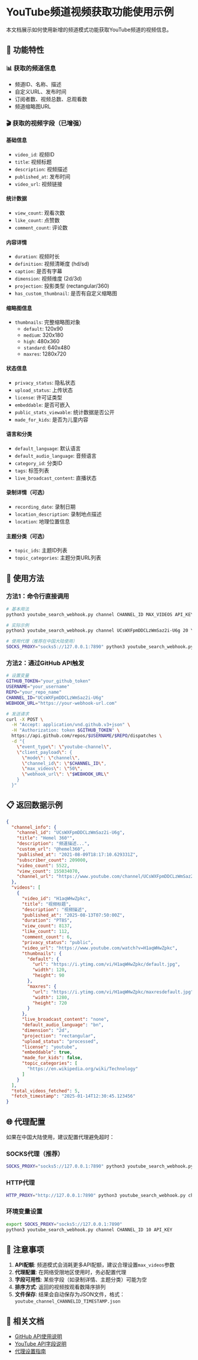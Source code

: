 # YouTube频道视频获取功能使用示例

本文档展示如何使用新增的频道模式功能获取YouTube频道的视频信息。

## 🎯 功能特性

### 📊 获取的频道信息
- 频道ID、名称、描述
- 自定义URL、发布时间
- 订阅者数、视频总数、总观看数
- 频道缩略图URL

### 🎬 获取的视频字段（已增强）

#### 基础信息
- `video_id`: 视频ID
- `title`: 视频标题
- `description`: 视频描述
- `published_at`: 发布时间
- `video_url`: 视频链接

#### 统计数据
- `view_count`: 观看次数
- `like_count`: 点赞数
- `comment_count`: 评论数

#### 内容详情
- `duration`: 视频时长
- `definition`: 视频清晰度 (hd/sd)
- `caption`: 是否有字幕
- `dimension`: 视频维度 (2d/3d)
- `projection`: 投影类型 (rectangular/360)
- `has_custom_thumbnail`: 是否有自定义缩略图

#### 缩略图信息
- `thumbnails`: 完整缩略图对象
  - `default`: 120x90
  - `medium`: 320x180
  - `high`: 480x360
  - `standard`: 640x480
  - `maxres`: 1280x720

#### 状态信息
- `privacy_status`: 隐私状态
- `upload_status`: 上传状态
- `license`: 许可证类型
- `embeddable`: 是否可嵌入
- `public_stats_viewable`: 统计数据是否公开
- `made_for_kids`: 是否为儿童内容

#### 语言和分类
- `default_language`: 默认语言
- `default_audio_language`: 音频语言
- `category_id`: 分类ID
- `tags`: 标签列表
- `live_broadcast_content`: 直播状态

#### 录制详情（可选）
- `recording_date`: 录制日期
- `location_description`: 录制地点描述
- `location`: 地理位置信息

#### 主题分类（可选）
- `topic_ids`: 主题ID列表
- `topic_categories`: 主题分类URL列表

## 🚀 使用方法

### 方法1：命令行直接调用

```bash
# 基本用法
python3 youtube_search_webhook.py channel CHANNEL_ID MAX_VIDEOS API_KEY

# 实际示例
python3 youtube_search_webhook.py channel UCsWXFpmDDCLzWmSaz2i-U6g 20 YOUR_API_KEY

# 使用代理（推荐在中国大陆使用）
SOCKS_PROXY="socks5://127.0.0.1:7890" python3 youtube_search_webhook.py channel UCsWXFpmDDCLzWmSaz2i-U6g 20 YOUR_API_KEY
```

### 方法2：通过GitHub API触发

```bash
# 设置变量
GITHUB_TOKEN="your_github_token"
USERNAME="your_username"
REPO="your_repo_name"
CHANNEL_ID="UCsWXFpmDDCLzWmSaz2i-U6g"
WEBHOOK_URL="https://your-webhook-url.com"

# 发送请求
curl -X POST \
  -H "Accept: application/vnd.github.v3+json" \
  -H "Authorization: token $GITHUB_TOKEN" \
  https://api.github.com/repos/$USERNAME/$REPO/dispatches \
  -d "{
    \"event_type\": \"youtube-channel\",
    \"client_payload\": {
      \"mode\": \"channel\",
      \"channel_id\": \"$CHANNEL_ID\",
      \"max_videos\": \"50\",
      \"webhook_url\": \"$WEBHOOK_URL\"
    }
  }"
```

## 📋 返回数据示例

```json
{
  "channel_info": {
    "channel_id": "UCsWXFpmDDCLzWmSaz2i-U6g",
    "title": "Hemel 360°",
    "description": "频道描述...",
    "custom_url": "@hemel360",
    "published_at": "2021-08-09T18:17:10.629331Z",
    "subscriber_count": 209000,
    "video_count": 5522,
    "view_count": 155034070,
    "channel_url": "https://www.youtube.com/channel/UCsWXFpmDDCLzWmSaz2i-U6g"
  },
  "videos": [
    {
      "video_id": "H1aqWHwZpkc",
      "title": "视频标题",
      "description": "视频描述",
      "published_at": "2025-08-13T07:50:00Z",
      "duration": "PT8S",
      "view_count": 8137,
      "like_count": 112,
      "comment_count": 6,
      "privacy_status": "public",
      "video_url": "https://www.youtube.com/watch?v=H1aqWHwZpkc",
      "thumbnails": {
        "default": {
          "url": "https://i.ytimg.com/vi/H1aqWHwZpkc/default.jpg",
          "width": 120,
          "height": 90
        },
        "maxres": {
          "url": "https://i.ytimg.com/vi/H1aqWHwZpkc/maxresdefault.jpg",
          "width": 1280,
          "height": 720
        }
      },
      "live_broadcast_content": "none",
      "default_audio_language": "bn",
      "dimension": "2d",
      "projection": "rectangular",
      "upload_status": "processed",
      "license": "youtube",
      "embeddable": true,
      "made_for_kids": false,
      "topic_categories": [
        "https://en.wikipedia.org/wiki/Technology"
      ]
    }
  ],
  "total_videos_fetched": 5,
  "fetch_timestamp": "2025-01-14T12:30:45.123456"
}
```

## 🌐 代理配置

如果在中国大陆使用，建议配置代理避免超时：

### SOCKS代理（推荐）
```bash
SOCKS_PROXY="socks5://127.0.0.1:7890" python3 youtube_search_webhook.py channel CHANNEL_ID 10 API_KEY
```

### HTTP代理
```bash
HTTP_PROXY="http://127.0.0.1:7890" python3 youtube_search_webhook.py channel CHANNEL_ID 10 API_KEY
```

### 环境变量设置
```bash
export SOCKS_PROXY="socks5://127.0.0.1:7890"
python3 youtube_search_webhook.py channel CHANNEL_ID 10 API_KEY
```

## 📝 注意事项

1. **API配额**: 频道模式会消耗更多API配额，建议合理设置`max_videos`参数
2. **代理配置**: 在网络受限地区使用时，务必配置代理
3. **字段可用性**: 某些字段（如录制详情、主题分类）可能为空
4. **排序方式**: 返回的视频按观看数降序排列
5. **文件保存**: 结果会自动保存为JSON文件，格式：`youtube_channel_CHANNELID_TIMESTAMP.json`

## 🔗 相关文档

- [GitHub API使用说明](./GITHUB_API_USAGE.md)
- [YouTube API字段说明](./YOUTUBE_API_FIELDS.md)
- [代理设置指南](./PROXY_SETUP.md)